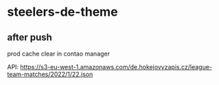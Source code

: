 # steelers-de-theme

## after push

prod cache clear in contao manager


API: https://s3-eu-west-1.amazonaws.com/de.hokejovyzapis.cz/league-team-matches/2022/1/22.json
